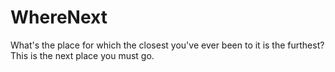 WhereNext
=========

What's the place for which the closest you've ever been to it is the furthest? This is the next place you must go.